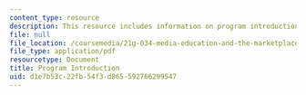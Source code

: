 ```yaml
---
content_type: resource
description: This resource includes information on program introduction.
file: null
file_location: /coursemedia/21g-034-media-education-and-the-marketplace-fall-2005/d1e7b53c22fb54f3d865592766299547_MIT21G_034F05_ireact.pdf
file_type: application/pdf
resourcetype: Document
title: Program Introduction
uid: d1e7b53c-22fb-54f3-d865-592766299547
---
```

